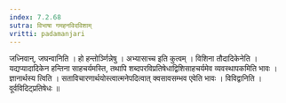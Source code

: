 ```yaml
---
index: 7.2.68
sutra: विभाषा गमहनविदविशाम्
vritti: padamanjari
---
```


  जध्निवान्, जघन्वानिति । हो हन्तोर्ञ्णिन्नेषु । अभ्यासाच्च इति कुत्वम् ।  विशिना तौदादिकेनेति । यद्यप्यादादिकेन हन्तिना साहचर्यमस्ति, तथापि शब्दपरविप्रतिषेधाद्विशिसाहचर्यमेव व्यवस्थापकमिति भावः । ज्ञानार्थस्य त्विति । सताविचारणार्थयोस्त्वात्मनेपदित्वात् क्वसावसम्भव एवेति भावः । विविद्वानिति । वूर्वविदिट्प्रतिषेधः ॥